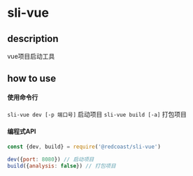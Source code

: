 # sli-vue

## description

vue项目启动工具

## how to use

#### 使用命令行

`sli-vue dev [-p 端口号]` 启动项目
`sli-vue build [-a]` 打包项目


#### 编程式API

```javascript
const {dev, build} = require('@redcoast/sli-vue')

dev({port: 8080}) // 启动项目
build({analysis: false}) // 打包项目
```
